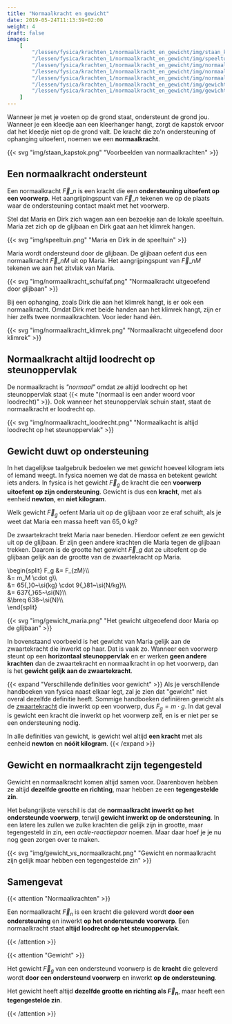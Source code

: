 ```yaml
---
title: "Normaalkracht en gewicht"
date: 2019-05-24T11:13:59+02:00
weight: 4
draft: false
images:
    [
        "/lessen/fysica/krachten_1/normaalkracht_en_gewicht/img/staan_kapstok.png",
        "/lessen/fysica/krachten_1/normaalkracht_en_gewicht/img/speeltuin.png",
        "/lessen/fysica/krachten_1/normaalkracht_en_gewicht/img/normaalkracht_schuifaf.png",
        "/lessen/fysica/krachten_1/normaalkracht_en_gewicht/img/normaalkracht_klimrek.png",
        "/lessen/fysica/krachten_1/normaalkracht_en_gewicht/img/normaalkracht_loodrecht.png",
        "/lessen/fysica/krachten_1/normaalkracht_en_gewicht/img/gewicht_maria.png",
        "/lessen/fysica/krachten_1/normaalkracht_en_gewicht/img/gewicht_vs_normaalkracht.png",
    ]
---
```


Wanneer je met je voeten op de grond staat, ondersteunt de grond jou. Wanneer
je een kleedje aan een kleerhanger hangt, zorgt de kapstok ervoor dat het
kleedje niet op de grond valt. De kracht die zo'n ondersteuning of ophanging
uitoefent, noemen we een **normaalkracht**.

{{< svg "img/staan_kapstok.png" "Voorbeelden van normaalkrachten" >}}

## Een normaalkracht ondersteunt

Een normaalkracht $\vec{F}\_{n}$ is een kracht die een **ondersteuning
uitoefent op een voorwerp**. Het aangrijpingspunt van $\vec{F}\_{n}$ tekenen we
op de plaats waar de ondersteuning contact maakt met het voorwerp.

Stel dat Maria en Dirk zich wagen aan een bezoekje aan de lokale speeltuin.
Maria zet zich op de glijbaan en Dirk gaat aan het klimrek hangen.

{{< svg "img/speeltuin.png" "Maria en Dirk in de speeltuin" >}}

Maria wordt ondersteund door de glijbaan. De glijbaan oefent dus een
normaalkracht $\vec{F}\_{nM}$ uit op Maria. Het aangrijpingspunt van
$\vec{F}\_{nM}$ tekenen we aan het zitvlak van Maria.

{{< svg "img/normaalkracht_schuifaf.png" "Normaalkracht uitgeoefend door glijbaan" >}}

Bij een ophanging, zoals Dirk die aan het klimrek hangt, is er ook een
normaalkracht. Omdat Dirk met beide handen aan het klimrek hangt, zijn er hier
zelfs twee normaalkrachten. Voor ieder hand één.

{{< svg "img/normaalkracht_klimrek.png" "Normaalkracht uitgeoefend door klimrek" >}}

## Normaalkracht altijd loodrecht op steunoppervlak

De normaalkracht is _"normaal"_ omdat ze altijd loodrecht op het steunoppervlak
staat {{< mute "(normaal is een ander woord voor loodrecht)" >}}. Ook
wanneer het steunoppervlak schuin staat, staat de normaalkracht er loodrecht op.

{{< svg "img/normaalkracht_loodrecht.png" "Normaalkacht is altijd loodrecht op het steunoppervlak" >}}

## Gewicht duwt op ondersteuning

In het dagelijkse taalgebruik bedoelen we met _gewicht_ hoeveel kilogram iets
of iemand weegt. In fysica noemen we dat de massa en betekent gewicht iets
anders. In fysica is het gewicht $\vec{F}_g$ de kracht die een **voorwerp
uitoefent op zijn ondersteuning**. Gewicht is dus een **kracht**, met als
eenheid **newton**, en **niet kilogram**.

Welk gewicht $\vec{F}_g$ oefent Maria uit op de glijbaan voor ze eraf schuift,
als je weet dat Maria een massa heeft van $65{,}0~\si{kg}$?

De zwaartekracht trekt Maria naar beneden. Hierdoor oefent ze een gewicht uit
op de glijbaan. Er zijn geen andere krachten die Maria tegen de glijbaan
trekken. Daarom is de grootte het gewicht $\vec{F}\_g$ dat ze uitoefent op de
glijbaan gelijk aan de grootte van de zwaartekracht op Maria.

\begin{split}
F_g &= F\_{zM}\\\\\
 &= m_M \cdot g\\\\\
 &= 65{,}0~\si{kg} \cdot 9{,}81~\si{N/kg}\\\\\
 &= 637{,}65~\si{N}\\\\\
 &\breq 638~\si{N}\\\\\
\end{split}

{{< svg "img/gewicht_maria.png" "Het gewicht uitgeoefend door Maria op de glijbaan" >}}

In bovenstaand voorbeeld is het gewicht van Maria gelijk aan de zwaartekracht
die inwerkt op haar. Dat is vaak zo. Wanneer een voorwerp steunt op een
**horizontaal steunoppervlak** en er werken **geen andere krachten** dan de
zwaartekracht en normaalkracht in op het voorwerp, dan is het **gewicht gelijk
aan de zwaartekracht**.

{{< expand "Verschillende definities voor gewicht" >}}
Als je verschillende handboeken van fysica naast elkaar legt, zal je zien dat
"gewicht" niet overal dezelfde definitie heeft. Sommige handboeken definiëren
gewicht als de [zwaartekracht](../zwaartekracht) die inwerkt op een voorwerp,
dus $F_g = m \cdot g$. In dat geval is gewicht een kracht die inwerkt op het
voorwerp zelf, en is er niet per se een ondersteuning nodig.

In alle definities van gewicht, is gewicht wel altijd **een kracht** met als
eenheid **newton** en **nóóit kilogram**.
{{< /expand >}}

## Gewicht en normaalkracht zijn tegengesteld

Gewicht en normaalkracht komen altijd samen voor. Daarenboven hebben ze altijd
**dezelfde grootte en richting**, maar hebben ze een **tegengestelde zin**.

Het belangrijkste verschil is dat de
**normaalkracht inwerkt op het ondersteunde voorwerp**, terwijl
**gewicht inwerkt op de ondersteuning**. In een latere les zullen we zulke
krachten die gelijk zijn in grootte, maar tegengesteld in zin, een
_actie-reactiepaar_ noemen. Maar daar hoef je je nu nog geen zorgen over te
maken.

{{< svg "img/gewicht_vs_normaalkracht.png" "Gewicht en normaalkracht zijn gelijk maar hebben een tegengestelde zin" >}}

## Samengevat

{{< attention "Normaalkrachten" >}}

Een normaalkracht $\vec{F}_n$ is een kracht die geleverd wordt **door een
ondersteuning** en inwerkt **op het ondersteunde voorwerp**. Een normaalkracht
staat **altijd loodrecht op het steunoppervlak**.

{{< /attention >}}

{{< attention "Gewicht" >}}

Het gewicht $\vec{F}_g$ van een ondersteund voorwerp is de **kracht** die
geleverd wordt **door een ondersteund voorwerp** en inwerkt **op de
ondersteuning**.

Het gewicht heeft altijd **dezelfde grootte en richting als $\vec{F}_n$**, maar
heeft een **tegengestelde zin**.

{{< /attention >}}
